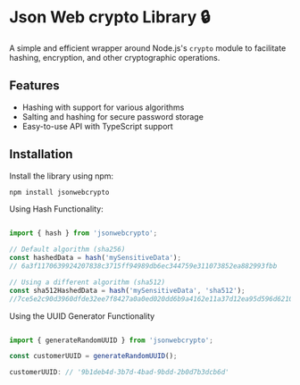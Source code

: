 # Json Web crypto Library 🔒

A simple and efficient wrapper around Node.js's `crypto` module to facilitate hashing, encryption, and other cryptographic operations.

## Features

- Hashing with support for various algorithms
- Salting and hashing for secure password storage
- Easy-to-use API with TypeScript support

## Installation

Install the library using npm:

```bash
npm install jsonwebcrypto
```

Using Hash Functionality:

```javascript

import { hash } from 'jsonwebcrypto';

// Default algorithm (sha256)
const hashedData = hash('mySensitiveData');
// 6a3f1170639924207838c3715ff94989db6ec344759e311073852ea882993fbb

// Using a different algorithm (sha512)
const sha512HashedData = hash('mySensitiveData', 'sha512');
//7ce5e2c90d3960dfde32ee7f8427a0a0ed020dd6b9a4162e11a37d12ea95d596d6210757be7427ca3fb9142a804065067868ebeda67d989b5f5a55f4b00d7590

```

Using the UUID Generator Functionality

```javascript

import { generateRandomUUID } from 'jsonwebcrypto';

const customerUUID = generateRandomUUID();

customerUUID: // '9b1deb4d-3b7d-4bad-9bdd-2b0d7b3dcb6d'


```
